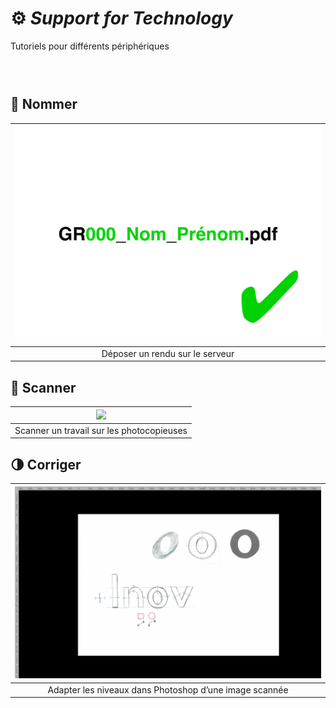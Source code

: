 # ⚙️ *Support for Technology*
  Tutoriels pour différents périphériques
### &nbsp;


## 📄 Nommer

|![](links/Naming.gif) |
|:---:|
| Déposer un rendu sur le serveur           |

## 📠 Scanner

|![](links/Scan.gif) |
|:---:|
| Scanner un travail sur les photocopieuses           |

## 🌗 Corriger

|![](links/Scan_Edit.gif) |
|:---:|
| Adapter les niveaux dans Photoshop d’une image scannée           |
